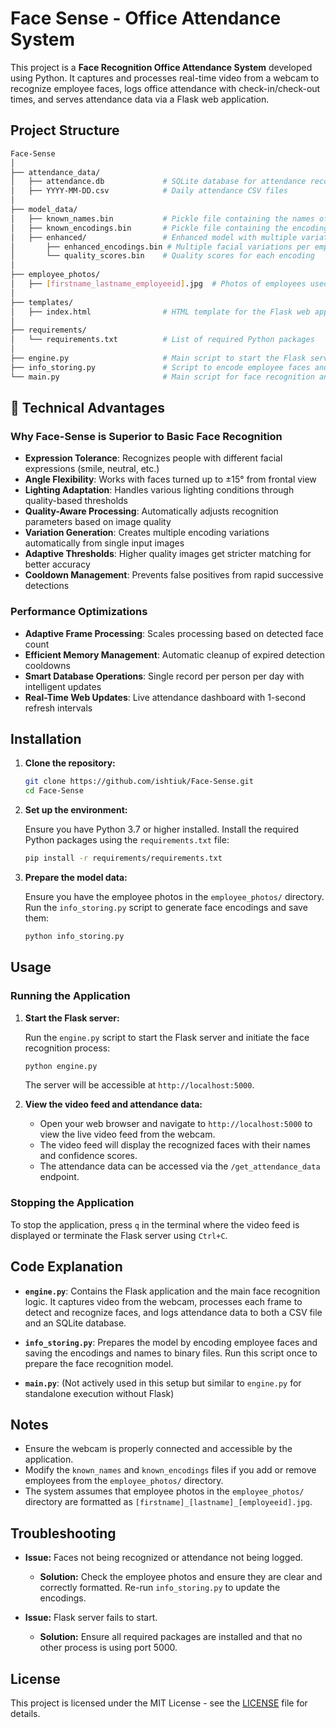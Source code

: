 # **Face Sense** - Office Attendance System

This project is a **Face Recognition Office Attendance System** developed using Python. It captures and processes real-time video from a webcam to recognize employee faces, logs office attendance with check-in/check-out times, and serves attendance data via a Flask web application.

## Project Structure

```bash
Face-Sense
│
├── attendance_data/
│   ├── attendance.db             # SQLite database for attendance records
│   ├── YYYY-MM-DD.csv            # Daily attendance CSV files
│
├── model_data/
│   ├── known_names.bin           # Pickle file containing the names of known faces
│   ├── known_encodings.bin       # Pickle file containing the encodings of known faces
│   ├── enhanced/                 # Enhanced model with multiple variations per person
│       ├── enhanced_encodings.bin # Multiple facial variations per employee
│       └── quality_scores.bin    # Quality scores for each encoding
│
├── employee_photos/
│   ├── [firstname_lastname_employeeid].jpg  # Photos of employees used for face encoding
│
├── templates/
│   ├── index.html                # HTML template for the Flask web application
│
├── requirements/
│   └── requirements.txt          # List of required Python packages
│
├── engine.py                     # Main script to start the Flask server and process video
├── info_storing.py               # Script to encode employee faces and store encodings
└── main.py                       # Main script for face recognition and attendance logging
```

## 🔬 **Technical Advantages**

### **Why Face-Sense is Superior to Basic Face Recognition**
- **Expression Tolerance**: Recognizes people with different facial expressions (smile, neutral, etc.)
- **Angle Flexibility**: Works with faces turned up to ±15° from frontal view
- **Lighting Adaptation**: Handles various lighting conditions through quality-based thresholds
- **Quality-Aware Processing**: Automatically adjusts recognition parameters based on image quality
- **Variation Generation**: Creates multiple encoding variations automatically from single input images
- **Adaptive Thresholds**: Higher quality images get stricter matching for better accuracy
- **Cooldown Management**: Prevents false positives from rapid successive detections

### **Performance Optimizations**
- **Adaptive Frame Processing**: Scales processing based on detected face count
- **Efficient Memory Management**: Automatic cleanup of expired detection cooldowns
- **Smart Database Operations**: Single record per person per day with intelligent updates
- **Real-Time Web Updates**: Live attendance dashboard with 1-second refresh intervals

## Installation

1. **Clone the repository:**

   ```bash
   git clone https://github.com/ishtiuk/Face-Sense.git
   cd Face-Sense
   ```

2. **Set up the environment:**

   Ensure you have Python 3.7 or higher installed. Install the required Python packages using the `requirements.txt` file:

   ```bash
   pip install -r requirements/requirements.txt
   ```

3. **Prepare the model data:**

   Ensure you have the employee photos in the `employee_photos/` directory. Run the `info_storing.py` script to generate face encodings and save them:

   ```bash
   python info_storing.py
   ```

## Usage

### Running the Application

1. **Start the Flask server:**

   Run the `engine.py` script to start the Flask server and initiate the face recognition process:

   ```bash
   python engine.py
   ```

   The server will be accessible at `http://localhost:5000`.

2. **View the video feed and attendance data:**

   - Open your web browser and navigate to `http://localhost:5000` to view the live video feed from the webcam.
   - The video feed will display the recognized faces with their names and confidence scores.
   - The attendance data can be accessed via the `/get_attendance_data` endpoint.

### Stopping the Application

To stop the application, press `q` in the terminal where the video feed is displayed or terminate the Flask server using `Ctrl+C`.

## Code Explanation

- **`engine.py`**: Contains the Flask application and the main face recognition logic. It captures video from the webcam, processes each frame to detect and recognize faces, and logs attendance data to both a CSV file and an SQLite database.

- **`info_storing.py`**: Prepares the model by encoding employee faces and saving the encodings and names to binary files. Run this script once to prepare the face recognition model.

- **`main.py`**: (Not actively used in this setup but similar to `engine.py` for standalone execution without Flask)

## Notes

- Ensure the webcam is properly connected and accessible by the application.
- Modify the `known_names` and `known_encodings` files if you add or remove employees from the `employee_photos/` directory.
- The system assumes that employee photos in the `employee_photos/` directory are formatted as `[firstname]_[lastname]_[employeeid].jpg`.

## Troubleshooting

- **Issue:** Faces not being recognized or attendance not being logged.
  - **Solution:** Check the employee photos and ensure they are clear and correctly formatted. Re-run `info_storing.py` to update the encodings.

- **Issue:** Flask server fails to start.
  - **Solution:** Ensure all required packages are installed and that no other process is using port 5000.

## License

This project is licensed under the MIT License - see the [LICENSE](https://github.com/ishtiuk/Face-Sense/?tab=MIT-1-ov-file) file for details.
